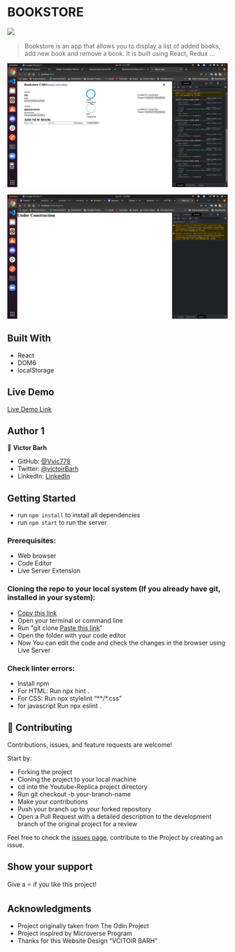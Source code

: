 # BOOKSTORE

![](https://img.shields.io/badge/Microverse-blueviolet)

> Bookstore is an app that allows you to display a list of added books, add new book and remove a book. It is built using React, Redux ...


![](https://github.com/vic778/Bookstore/blob/add-remove/src/screenshot/screen4.png)

![](https://github.com/vic778/Bookstore/blob/setup-project/src/screenshot/screen2.png)
## Built With

- React
- DOM6
- localStorage
## Live Demo

[Live Demo Link]()

## Author 1

👤 **Victor Barh**

- GitHub: [@Vvic778](https://github.com/vic778)
- Twitter: [@victoirBarh](https://twitter.com/)
- LinkedIn: [LinkedIn](https://linkedin.com/in/victoir-barh)

## Getting Started
- run `npm install` to install all dependencies
- run `npm start` to run the server

### Prerequisites:

- Web browser
- Code Editor
- Live Server Extension

### Cloning the repo to your local system (If you already have git, installed in your system):

- [Copy this link](https://github.com/vic778/Bookstore)
- Open your terminal or command line
- Run "git clone [Paste this link](https://github.com/vic778/Bookstore)"
- Open the folder with your code editor
- Now You can edit the code and check the changes in the browser using Live Server

### Check linter errors:

- Install npm
- For HTML: Run npx hint .
- For CSS: Run npx stylelint “**/*.css”
- for javascript Run npx eslint .

## 🤝 Contributing

Contributions, issues, and feature requests are welcome!

Start by:

- Forking the project
- Cloning the project to your local machine
- cd into the Youtube-Replica project directory
- Run git checkout -b your-branch-name
- Make your contributions
- Push your branch up to your forked repository
- Open a Pull Request with a detailed description to the development branch of the original project for a review

Feel free to check the [issues page](), contribute to the Project by creating an issue.


## Show your support

Give a ⭐️ if you like this project!

## Acknowledgments
- Project originally taken from The Odin Project
- Project inspired by Microverse Program
- Thanks for this Website Design "VCITOIR BARH"
